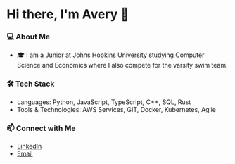 # Hi there, I'm Avery 👋


### 💻 About Me
-  🎓 I am a Junior at Johns Hopkins University studying Computer Science and Economics where I also compete for the varsity swim team.

### 🛠 Tech Stack
- Languages: Python, JavaScript, TypeScript, C++, SQL, Rust
- Tools & Technologies: AWS Services, GIT, Docker, Kubernetes, Agile

### 📫 Connect with Me
- [LinkedIn](https://www.linkedin.com/in/avery-clapp-062289245/)
- [Email](mailto:aclapp1@jh.edu)

